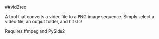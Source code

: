 ##vid2seq

A tool that converts a video file to a PNG image sequence. Simply select a video file, an output folder, and hit Go!

Requires ffmpeg and PySide2
